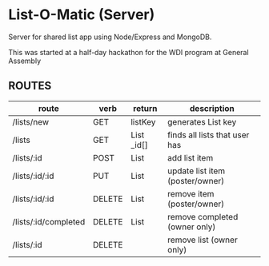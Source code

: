 
# List-O-Matic (Server)

Server for shared list app using Node/Express and MongoDB.

This was started at a half-day hackathon for the WDI program at General Assembly


## ROUTES

| route | verb | return | description |
|-------|------|--------|-------------|
| /lists/new | GET | listKey | generates List key |
| /lists | GET | List _id[] | finds all lists that user has |
| /lists/:id | POST | List | add list item |
| /lists/:id/:id | PUT | List | update list item (poster/owner) |
| /lists/:id/:id | DELETE | List | remove item (poster/owner) |
| /lists/:id/completed | DELETE | List | remove completed (owner only) |
| /lists/:id | DELETE | | remove list (owner only) |
